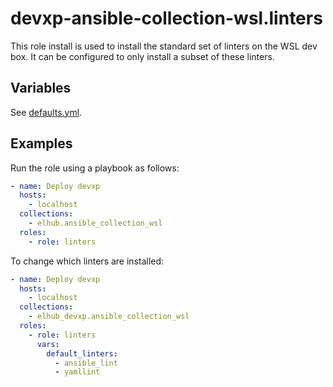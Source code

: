 # devxp-ansible-collection-wsl.linters

This role install is used to install the standard set of linters on the WSL dev box. It can be configured to
only install a subset of these linters.

## Variables

See [defaults.yml](https://github.com/elhub/devxp-ansible-collection-wsl/blob/main/roles/linters/defaults/main.yml).

## Examples

Run the role using a playbook as follows:

```yaml
- name: Deploy devxp
  hosts:
    - localhost
  collections:
    - elhub.ansible_collection_wsl
  roles:
    - role: linters
```

To change which linters are installed:

```yaml
- name: Deploy devxp
  hosts:
    - localhost
  collections:
    - elhub_devxp.ansible_collection_wsl
  roles:
    - role: linters
      vars:
        default_linters:
          - ansible_lint
          - yamllint
```
